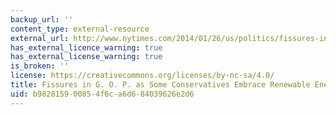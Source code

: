 ```yaml
---
backup_url: ''
content_type: external-resource
external_url: http://www.nytimes.com/2014/01/26/us/politics/fissures-in-gop-as-some-conservatives-embrace-renewable-energy.html?_r=0
has_external_licence_warning: true
has_external_license_warning: true
is_broken: ''
license: https://creativecommons.org/licenses/by-nc-sa/4.0/
title: Fissures in G. O. P. as Some Conservatives Embrace Renewable Energy
uid: b9828159-0085-4f6c-a6d6-84039626e2d6
---
```

